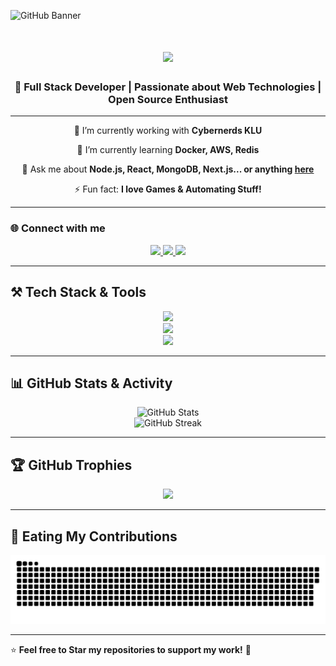 ![GitHub Banner](https://source.unsplash.com/1600x400/?technology,coding)

<h1 align="center">
    <img src="https://readme-typing-svg.herokuapp.com/?font=Righteous&size=35&center=true&vCenter=true&width=500&height=70&duration=4000&lines=Hi+There!+👋;+I'm+Gaurav!;+I'm+a+MERN+Stack+Developer!;" />
</h1>

<h3 align="center">🚀 Full Stack Developer | Passionate about Web Technologies | Open Source Enthusiast</h3>

---

<div align="center">
 
 🔭 I’m currently working with **Cybernerds KLU**
 
 🌱 I’m currently learning **Docker, AWS, Redis**

💬 Ask me about **Node.js, React, MongoDB, Next.js... or anything [here](https://github.com/GAURAV07C/GAURAV07C/issues)**

⚡ Fun fact: **I love Games & Automating Stuff!**

 </div>
 
---

### 🌐 **Connect with me**
<div align="center"> 
  <a href="mailto:gaurav989267@gmail.com">
    <img src="https://img.shields.io/badge/Gmail-333333?style=for-the-badge&logo=gmail&logoColor=red" />
  </a>
  <a href="https://linkedin.com/in/Gaurav07c" target="_blank">
    <img src="https://img.shields.io/badge/LinkedIn-0077B5?style=for-the-badge&logo=linkedin&logoColor=white" />
  </a>
  <a href="https://GAURAV07C.github.io" target="_blank">
     <img src="https://img.shields.io/badge/Portfolio-FF5722?style=for-the-badge&logo=firefox&logoColor=white" />
  </a>
</div>

---

## ⚒️ **Tech Stack & Tools**

<div align="center">
    <img src="https://skillicons.dev/icons?i=react,nextjs,html,css,tailwind,git,vscode" />
    <br>
    <img src="https://skillicons.dev/icons?i=nodejs,javascript,typescript,express,mongodb,postgresql,prisma" />
    <br>
    <img src="https://skillicons.dev/icons?i=docker,aws,redis,kafka,vercel" />
</div>

---

## 📊 **GitHub Stats & Activity**

<div align="center">
    <img src="https://github-readme-stats.vercel.app/api?username=GAURAV07C&show_icons=true&theme=radical" alt="GitHub Stats" />
    <br>
    <img src="https://streak-stats.demolab.com/?user=GAURAV07C&theme=dark" alt="GitHub Streak" />
</div>

---

## 🏆 **GitHub Trophies**

<div align="center">
    <img src="https://github-profile-trophy.vercel.app/?username=GAURAV07C&theme=onedark" />
</div>

---

## 🐍 **Eating My Contributions**

<div align="center">
    <img alt="snake eating my contributions" src="https://github.com/GAURAV07C/GAURAV07C/blob/output/github-contribution-grid-snake-dark.svg" />
</div>

---

⭐ **Feel free to Star my repositories to support my work!** 🚀
